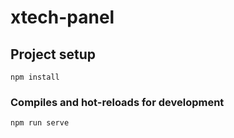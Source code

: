 # xtech-panel

## Project setup
```
npm install
```

### Compiles and hot-reloads for development
```
npm run serve
```
